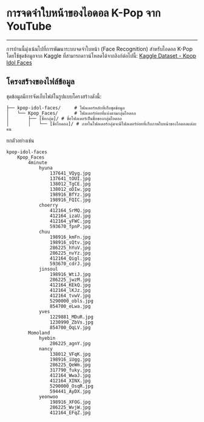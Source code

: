 # การจดจำใบหน้าของไอดอล K-Pop จาก YouTube

---

การบ้านนี้มุ่งเน้นไปที่การพัฒนาระบบจดจำใบหน้า (Face Recognition) สำหรับไอดอล K-Pop โดยใช้ชุดข้อมูลจาก Kaggle ที่สามารถดาวน์โหลดได้จากลิงก์ต่อไปนี้: [Kaggle Dataset - Kpop Idol Faces](https://www.kaggle.com/datasets/rossellison/kpop-idol-faces)

## โครงสร้างของไฟล์ข้อมูล
ชุดข้อมูลมีการจัดเก็บไฟล์ในรูปแบบโครงสร้างดังนี้:



```
├── kpop-idol-faces/     # โฟลเดอร์หลักที่เก็บชุดข้อมูล
│   └── Kpop_Faces/      # โฟลเดอร์ย่อยที่แบ่งตามกลุ่มไอดอล
│       ├── [ชื่อกลุ่ม]/ # ชื่อโฟลเดอร์เป็นชื่อของกลุ่มไอดอล
│       │   └── [ชื่อไอดอล]/ # ภายในโฟลเดอร์กลุ่มจะมีโฟลเดอร์ย่อยที่เก็บภาพใบหน้าของไอดอลแต่ละคน
```

ยกตัวอย่างเช่น

```
kpop-idol-faces
    Kpop_Faces
        4minute
            hyuna
                137641_VQyg.jpg
                137641_tOUI.jpg
                138012_TgCE.jpg
                138012_oDIw.jpg
                198916_BfYz.jpg
                198916_FQIC.jpg
            choerry
                412164_SrMQ.jpg
                412164_izaU.jpg
                412164_yFWC.jpg
                593670_fpnP.jpg
            chuu
                198916_kmFn.jpg
                198916_sQtv.jpg
                286225_hYuV.jpg
                286225_nvYz.jpg
                412164_Qigl.jpg
                593670_cdrJ.jpg
            jinsoul
                198916_WtiJ.jpg
                286225_jwzM.jpg
                412164_KEkQ.jpg
                412164_lKJz.jpg
                412164_tvwV.jpg
                5290000_obls.jpg
                854700_eLwa.jpg
            yves
                1229881_MDuR.jpg
                1230990_ZbVs.jpg
                854700_OqLV.jpg
        Momoland
            hyebin
                286225_agnY.jpg
            nancy
                138012_VFqK.jpg
                198916_iUgg.jpg
                286225_QeWm.jpg
                317790_fuky.jpg
                412164_WwaJ.jpg
                412164_XINX.jpg
                5290000_OsqR.jpg
                594441_AyDX.jpg
            yeonwoo
                198916_XFOG.jpg
                286225_WvjW.jpg
                412164_EFqZ.jpg
```